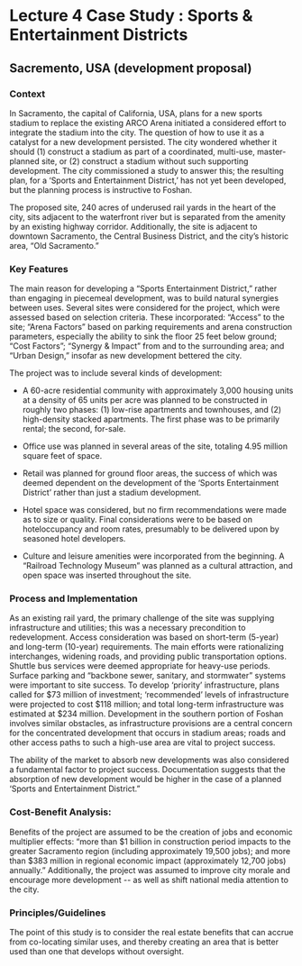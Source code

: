 # Lecture 4 Case Study : Sports & Entertainment Districts 

## Sacremento, USA (development proposal) 

### Context 

In Sacramento, the capital of California, USA, plans for a new sports stadium to replace the existing ARCO Arena initiated a considered effort to integrate the stadium into the city. The question of how to use it as a catalyst for a new development persisted. The city wondered whether it should (1) construct a stadium as part of a coordinated, multi-use, master-planned site, or (2) construct a stadium without such supporting development. The city commissioned a study to answer this; the resulting plan, for a ‘Sports and Entertainment District,’ has not yet been developed, but the planning process is instructive to Foshan. 

The proposed site, 240 acres of underused rail yards in the heart of the city, sits adjacent to the waterfront river but is separated from the amenity by an existing highway corridor. Additionally, the site is adjacent to downtown Sacramento, the Central Business District, and the city’s historic area, “Old Sacramento.”  

### Key Features  

The main reason for developing a “Sports Entertainment District,” rather than engaging in piecemeal development, was to build natural synergies between uses. Several sites were considered for the project, which were assessed based on selection criteria. These incorporated: “Access” to the site; “Arena Factors” based on parking requirements and arena construction parameters, especially the ability to sink the floor 25 feet below ground; “Cost Factors”; “Synergy & Impact” from and to the surrounding area; and “Urban Design,” insofar as new development bettered the city. 

The project was to include several kinds of development: 

- A 60-acre residential community with approximately 3,000 housing units at a density of 65 units per acre was planned to be constructed in roughly two phases: (1) low-rise apartments and townhouses, and (2) high-density stacked apartments. The first phase was to be primarily rental; the second, for-sale.  

- Office use was planned in several areas of the site, totaling 4.95 million square feet of space. 

- Retail was planned for ground floor areas, the success of which was deemed dependent on the development of the ‘Sports Entertainment District’ rather than just a stadium development. 
 
- Hotel space was considered, but no firm recommendations were made as to size or quality. Final considerations were to be based on hoteloccupancy and room rates, presumably to be delivered upon by seasoned hotel developers. 
    
- Culture and leisure amenities were incorporated from the beginning. A “Railroad Technology Museum” was planned as a cultural attraction, and open space was inserted throughout the site. 

### Process and Implementation 

As an existing rail yard, the primary challenge of the site was supplying infrastructure and utilities; this was a necessary precondition to redevelopment. Access consideration was based on short-term (5-year) and long-term (10-year) requirements. The main efforts were rationalizing interchanges, widening roads, and providing public transportation options. Shuttle bus services were deemed appropriate for heavy-use periods. Surface parking and “backbone sewer, sanitary, and stormwater” systems were important to site success. To develop ‘priority’ infrastructure, plans called for $73 million of investment; ‘recommended’ levels of infrastructure were projected to cost $118 million; and total long-term infrastructure was estimated at $234 million. Development in the southern portion of Foshan involves similar obstacles, as infrastructure provisions are a central concern for the concentrated development that occurs in stadium areas; roads and other access paths to such a high-use area are vital to project success. 

The ability of the market to absorb new developments was also considered a fundamental factor to project success. Documentation suggests that the absorption of new development would be higher in the case of a planned ‘Sports and Entertainment District.” 

### Cost-Benefit Analysis: 

Benefits of the project are assumed to be the creation of jobs and economic multiplier effects: “more than $1 billion in construction period impacts to the greater Sacramento region (including approximately 19,500 jobs); and more than $383 million in regional economic impact (approximately 12,700 jobs) annually.” Additionally, the project was assumed to improve city morale and encourage more development -- as well as shift national media attention to the city. 

### Principles/Guidelines 

The point of this study is to consider the real estate benefits that can accrue from co-locating similar uses, and thereby creating an area that is better used than one that develops without oversight. 
